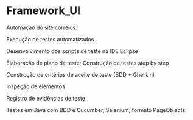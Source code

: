 # Framework_UI
Automação do site correios.

Execução de testes automatizados

Desenvolvimento dos scripts de teste na IDE Eclipse 

Elaboração de plano de teste;
Construção de   testes step by step

Construção de critérios de aceite de teste (BDD + Gherkin)

Inspeção de elementos

Registro de evidências de teste 

Testes em Java com BDD e Cucumber, Selenium, formato PageObjects.
